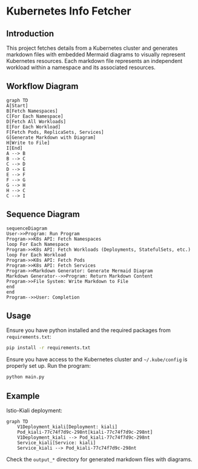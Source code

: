 # Kubernetes Info Fetcher

## Introduction

This project fetches details from a Kubernetes cluster and generates markdown files with embedded Mermaid diagrams to visually represent Kubernetes resources. Each markdown file represents an independent workload within a namespace and its associated resources.

## Workflow Diagram

```mermaid
graph TD
A[Start]
B[Fetch Namespaces]
C[For Each Namespace]
D[Fetch All Workloads]
E[For Each Workload]
F[Fetch Pods, ReplicaSets, Services]
G[Generate Markdown with Diagram]
H[Write to File]
I[End]
A --> B
B --> C
C --> D
D --> E
E --> F
F --> G
G --> H
H --> C
C --> I
```

## Sequence Diagram 

```mermaid
sequenceDiagram
User->>Program: Run Program
Program->>K8s API: Fetch Namespaces
loop For Each Namespace
Program->>K8s API: Fetch Workloads (Deployments, StatefulSets, etc.)
loop For Each Workload
Program->>K8s API: Fetch Pods
Program->>K8s API: Fetch Services
Program->>Markdown Generator: Generate Mermaid Diagram
Markdown Generator-->>Program: Return Markdown Content
Program->>File System: Write Markdown to File
end
end
Program-->>User: Completion
```

## Usage

Ensure you have python installed and the required packages from `requirements.txt`:

```bash
pip install -r requirements.txt
```

Ensure you have access to the Kubernetes cluster and `~/.kube/config` is properly set up.
Run the program:

```bash
python main.py
```

## Example

Istio-Kiali deployment:

```mermaid
graph TD
    V1Deployment_kiali[Deployment: kiali]
    Pod_kiali-77c74f7d9c-298nt[kiali-77c74f7d9c-298nt]
    V1Deployment_kiali --> Pod_kiali-77c74f7d9c-298nt
    Service_kiali[Service: kiali]
    Service_kiali --> Pod_kiali-77c74f7d9c-298nt

```

Check the `output_*` directory for generated markdown files with diagrams.
